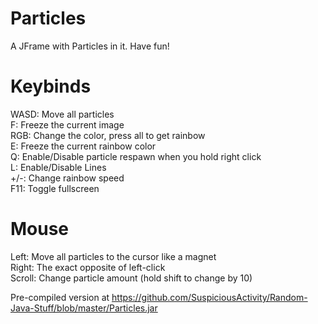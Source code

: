 # Particles
A JFrame with Particles in it. Have fun!  

# Keybinds
WASD: Move all particles  
F: Freeze the current image  
RGB: Change the color, press all to get rainbow  
E: Freeze the current rainbow color  
Q: Enable/Disable particle respawn when you hold right click  
L: Enable/Disable Lines  
+/-: Change rainbow speed  
F11: Toggle fullscreen  

# Mouse
Left: Move all particles to the cursor like a magnet  
Right: The exact opposite of left-click  
Scroll: Change particle amount (hold shift to change by 10)  

Pre-compiled version at https://github.com/SuspiciousActivity/Random-Java-Stuff/blob/master/Particles.jar